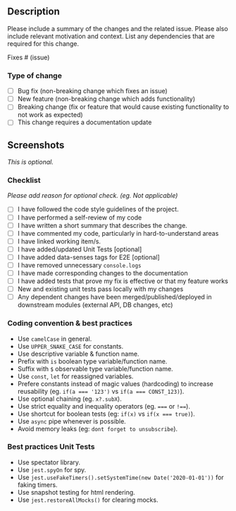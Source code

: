 ## Description
Please include a summary of the changes and the related issue. Please also include relevant motivation and context. List any dependencies that are required for this change.

Fixes # (issue)

### Type of change
- [ ] Bug fix (non-breaking change which fixes an issue)
- [ ] New feature (non-breaking change which adds functionality)
- [ ] Breaking change (fix or feature that would cause existing functionality to not work as expected)
- [ ] This change requires a documentation update

## Screenshots
*This is optional.*

### Checklist
*Please add reason for optional check. (eg. Not applicable)*

- [ ] I have followed the code style guidelines of the project.
- [ ] I have performed a self-review of my code
- [ ] I have written a short summary that describes the change.
- [ ] I have commented my code, particularly in hard-to-understand areas
- [ ] I have linked working item/s.
- [ ] I have added/updated Unit Tests [optional]
- [ ] I have added data-senses tags for E2E [optional]
- [ ] I have removed unnecessary `console.logs`
- [ ] I have made corresponding changes to the documentation
- [ ] I have added tests that prove my fix is effective or that my feature works
- [ ] New and existing unit tests pass locally with my changes
- [ ] Any dependent changes have been merged/published/deployed in downstream modules (external API, DB changes, etc)

### Coding convention & best practices
- Use `camelCase` in general.
- Use `UPPER_SNAKE_CASE` for constants.
- Use descriptive variable & function name.
- Prefix with `is` boolean type variable/function name.
- Suffix with `$` observable type variable/function name.
- Use `const`, `let` for reassigned variables.
- Prefere constants instead of magic values (hardcoding) to increase reusability (eg. `if(a === '123')` vs `if(a === CONST_123)`).
- Use optional chaining (eg. `x?.subX`).
- Use strict equality and inequality operators (eg. `===` or `!==`).
- Use shortcut for boolean tests (eg: `if(x)` vs `if(x === true)`).
- Use `async` pipe whenever is possible.
- Avoid memory leaks (eg: `dont forget to unsubscribe`).

### Best practices Unit Tests
- Use spectator library.
- Use `jest.spyOn` for spy.
- Use `jest.useFakeTimers().setSystemTime(new Date('2020-01-01'))` for faking timers.
- Use snapshot testing for html rendering.
- Use `jest.restoreAllMocks()` for clearing mocks.

